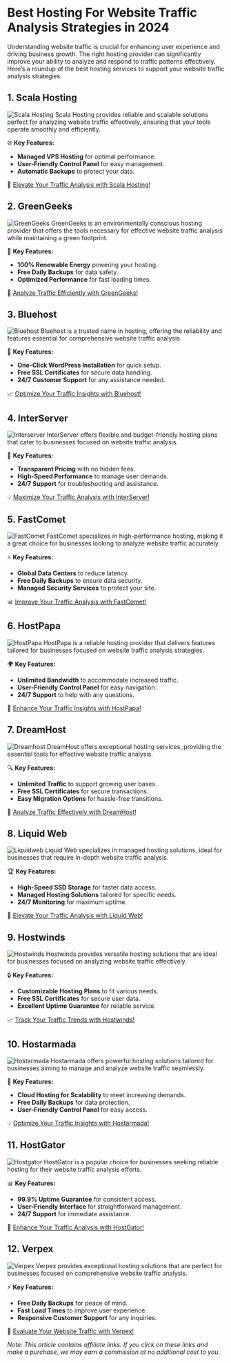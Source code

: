 # Best Hosting For Website Traffic Analysis Strategies in 2024

Understanding website traffic is crucial for enhancing user experience and driving business growth. The right hosting provider can significantly improve your ability to analyze and respond to traffic patterns effectively. Here’s a roundup of the best hosting services to support your website traffic analysis strategies.

## 1. **Scala Hosting**

![Scala Hosting](https://i.imgur.com/uJ5JIK3.png "Scala Web Hosting")
Scala Hosting provides reliable and scalable solutions perfect for analyzing website traffic effectively, ensuring that your tools operate smoothly and efficiently.

🌐 **Key Features:**
- **Managed VPS Hosting** for optimal performance.
- **User-Friendly Control Panel** for easy management.
- **Automatic Backups** to protect your data.

🔗 [Elevate Your Traffic Analysis with Scala Hosting!](https://snipitx.com/scala-jy)

## 2. **GreenGeeks**

![GreenGeeks](https://i.imgur.com/eEwuntu.jpg "GreenGeeks Hosting")
GreenGeeks is an environmentally conscious hosting provider that offers the tools necessary for effective website traffic analysis while maintaining a green footprint.

🌿 **Key Features:**
- **100% Renewable Energy** powering your hosting.
- **Free Daily Backups** for data safety.
- **Optimized Performance** for fast loading times.

🍃 [Analyze Traffic Efficiently with GreenGeeks!](https://snipitx.com/greengeeks-jy)

## 3. **Bluehost**

![Bluehost](https://i.imgur.com/PasFF9E.jpeg "Bluehost Hosting")
Bluehost is a trusted name in hosting, offering the reliability and features essential for comprehensive website traffic analysis.

🚀 **Key Features:**
- **One-Click WordPress Installation** for quick setup.
- **Free SSL Certificates** for secure data handling.
- **24/7 Customer Support** for any assistance needed.

📈 [Optimize Your Traffic Insights with Bluehost!](https://snipitx.com/bluehost-jy)

## 4. **InterServer**

![Interserver](https://i.imgur.com/OM5dOEW.jpeg "Interserver Hosting")
InterServer offers flexible and budget-friendly hosting plans that cater to businesses focused on website traffic analysis.

🔑 **Key Features:**
- **Transparent Pricing** with no hidden fees.
- **High-Speed Performance** to manage user demands.
- **24/7 Support** for troubleshooting and assistance.

💡 [Maximize Your Traffic Analysis with InterServer!](https://snipitx.com/interserver-jy)

## 5. **FastComet**

![FastComet](https://i.imgur.com/7qgXuWp.png "FastComet Hosting")
FastComet specializes in high-performance hosting, making it a great choice for businesses looking to analyze website traffic accurately.

⚡ **Key Features:**
- **Global Data Centers** to reduce latency.
- **Free Daily Backups** to ensure data security.
- **Managed Security Services** to protect your site.

📊 [Improve Your Traffic Analysis with FastComet!](https://snipitx.com/fastcomet-jy)

## 6. **HostPapa**

![HostPapa](https://i.imgur.com/ouDTkvl.jpeg "HostPapa Hosting")
HostPapa is a reliable hosting provider that delivers features tailored for businesses focused on website traffic analysis strategies.

🌍 **Key Features:**
- **Unlimited Bandwidth** to accommodate increased traffic.
- **User-Friendly Control Panel** for easy navigation.
- **24/7 Support** to help with any questions.

💼 [Enhance Your Traffic Insights with HostPapa!](https://snipitx.com/hostpapa-jy)

## 7. **DreamHost**

![Dreamhost](https://i.imgur.com/rXIg8ip.jpeg "Dreamhost Hosting")
DreamHost offers exceptional hosting services, providing the essential tools for effective website traffic analysis.

🔍 **Key Features:**
- **Unlimited Traffic** to support growing user bases.
- **Free SSL Certificates** for secure transactions.
- **Easy Migration Options** for hassle-free transitions.

🚀 [Analyze Traffic Effectively with DreamHost!](https://snipitx.com/dreamhost-jy)

## 8. **Liquid Web**

![Liquidweb](https://i.imgur.com/4IvT9SC.jpeg "Liquidweb Hosting")
Liquid Web specializes in managed hosting solutions, ideal for businesses that require in-depth website traffic analysis.

🏆 **Key Features:**
- **High-Speed SSD Storage** for faster data access.
- **Managed Hosting Solutions** tailored for specific needs.
- **24/7 Monitoring** for maximum uptime.

🔗 [Elevate Your Traffic Analysis with Liquid Web!](https://snipitx.com/liquidweb-jy)

## 9. **Hostwinds**

![Hostwinds](https://i.imgur.com/53aSNXx.jpeg "Hostwinds Hosting")
Hostwinds provides versatile hosting solutions that are ideal for businesses focused on analyzing website traffic effectively.

🔒 **Key Features:**
- **Customizable Hosting Plans** to fit various needs.
- **Free SSL Certificates** for secure user data.
- **Excellent Uptime Guarantee** for reliable service.

📈 [Track Your Traffic Trends with Hostwinds!](https://snipitx.com/hostwinds-jy)

## 10. **Hostarmada**

![Hostarmada](https://i.imgur.com/KFbdf3o.jpeg "Hostarmada Hosting")
Hostarmada offers powerful hosting solutions tailored for businesses aiming to manage and analyze website traffic seamlessly.

🌟 **Key Features:**
- **Cloud Hosting for Scalability** to meet increasing demands.
- **Free Daily Backups** for data protection.
- **User-Friendly Control Panel** for easy access.

💡 [Optimize Your Traffic Insights with Hostarmada!](https://snipitx.com/hostarmada-jy)

## 11. **HostGator**

![Hostgator](https://i.imgur.com/BcVkH57.jpeg "Hostgator Hosting")
HostGator is a popular choice for businesses seeking reliable hosting for their website traffic analysis efforts.

📊 **Key Features:**
- **99.9% Uptime Guarantee** for consistent access.
- **User-Friendly Interface** for straightforward management.
- **24/7 Support** for immediate assistance.

🔗 [Enhance Your Traffic Analysis with HostGator!](https://snipitx.com/hostgator-jy)

## 12. **Verpex**

![Verpex](https://i.imgur.com/6x5LhiS.jpeg "Verpex Hosting")
Verpex provides exceptional hosting solutions that are perfect for businesses focused on comprehensive website traffic analysis.

⚡ **Key Features:**
- **Free Daily Backups** for peace of mind.
- **Fast Load Times** to improve user experience.
- **Responsive Customer Support** for any inquiries.

🚀 [Evaluate Your Website Traffic with Verpex!](https://snipitx.com/verpex-jy)

*Note: This article contains affiliate links. If you click on these links and make a purchase, we may earn a commission at no additional cost to you.*
